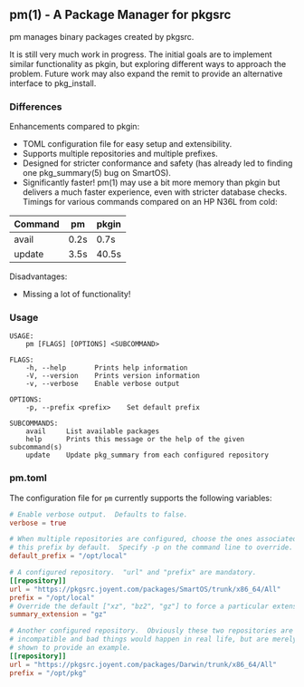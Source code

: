 ## pm(1) - A Package Manager for pkgsrc

pm manages binary packages created by pkgsrc.

It is still very much work in progress.  The initial goals are to implement
similar functionality as pkgin, but exploring different ways to approach the
problem.  Future work may also expand the remit to provide an alternative
interface to pkg\_install.

### Differences

Enhancements compared to pkgin:

* TOML configuration file for easy setup and extensibility.
* Supports multiple repositories and multiple prefixes.
* Designed for stricter conformance and safety (has already led to finding one
  pkg\_summary(5) bug on SmartOS).
* Significantly faster!  pm(1) may use a bit more memory than pkgin but
  delivers a much faster experience, even with stricter database checks.
  Timings for various commands compared on an HP N36L from cold:

| Command |   pm | pkgin |
|---------|------|-------|
|   avail | 0.2s |  0.7s |
|  update | 3.5s | 40.5s |

Disadvantages:

* Missing a lot of functionality!

### Usage

```console
USAGE:
    pm [FLAGS] [OPTIONS] <SUBCOMMAND>

FLAGS:
    -h, --help       Prints help information
    -V, --version    Prints version information
    -v, --verbose    Enable verbose output

OPTIONS:
    -p, --prefix <prefix>    Set default prefix

SUBCOMMANDS:
    avail     List available packages
    help      Prints this message or the help of the given subcommand(s)
    update    Update pkg_summary from each configured repository
```

### pm.toml

The configuration file for `pm` currently supports the following variables:

```toml
# Enable verbose output.  Defaults to false.
verbose = true

# When multiple repositories are configured, choose the ones associated with
# this prefix by default.  Specify -p on the command line to override.
default_prefix = "/opt/local"

# A configured repository.  "url" and "prefix" are mandatory.
[[repository]]
url = "https://pkgsrc.joyent.com/packages/SmartOS/trunk/x86_64/All"
prefix = "/opt/local"
# Override the default ["xz", "bz2", "gz"] to force a particular extension.
summary_extension = "gz"

# Another configured repository.  Obviously these two repositories are
# incompatible and bad things would happen in real life, but are merely
# shown to provide an example.
[[repository]]
url = "https://pkgsrc.joyent.com/packages/Darwin/trunk/x86_64/All"
prefix = "/opt/pkg"
```
